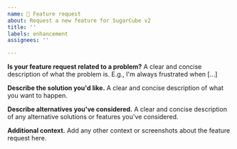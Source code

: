 ```yaml
---
name: 📝 Feature request
about: Request a new feature for SugarCube v2
title: ''
labels: enhancement
assignees: ''

---
```


**Is your feature request related to a problem?**
A clear and concise description of what the problem is.  E.g., I'm always frustrated when […]

**Describe the solution you'd like.**
A clear and concise description of what you want to happen.

**Describe alternatives you've considered.**
A clear and concise description of any alternative solutions or features you've considered.

**Additional context.**
Add any other context or screenshots about the feature request here.
